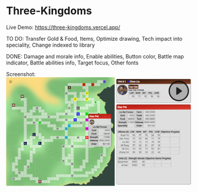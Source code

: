 # Three-Kingdoms
Live Demo: https://three-kingdoms.vercel.app/

TO DO: Transfer Gold & Food, Items, Optimize drawing, Tech impact into speciality, Change indexed to library

DONE: Damage and morale info, Enable abilities, Button color, Battle map indicator, Battle abilities info, Target focus, Other fonts

Screenshot:
<br />
<a href="https://anoname112.github.io/Three-Kingdoms/">
   <img src="https://raw.githubusercontent.com/Anoname112/Three-Kingdoms/main/ss.png" title="Three Kingdoms">
</a>
